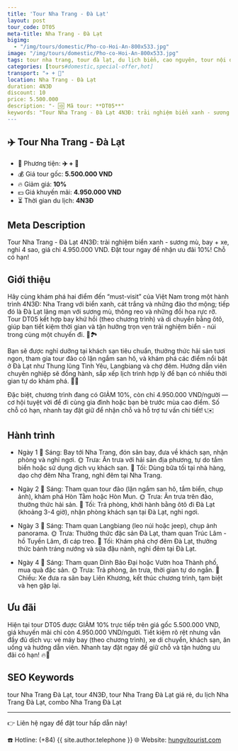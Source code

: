 ```yaml
---
title: 'Tour Nha Trang - Đà Lạt'
layout: post
tour_code: DT05
meta-title: Nha Trang - Đà Lạt
bigimg:
  - "/img/tours/domestic/Pho-co-Hoi-An-800x533.jpg"
image: "/img/tours/domestic/Pho-co-Hoi-An-800x533.jpg"
tags: tour nha trang, tour đà lạt, du lịch biển, cao nguyên, tour nội địa
categories: [tours#domestic,special-offer,hot]
transport: "✈️ + 🚌"
location: Nha Trang - Đà Lạt
duration: 4N3Đ
discount: 10
price: 5.500.000
description: "- 🆔 Mã tour: **DT05**"
keywords: "Tour Nha Trang - Đà Lạt 4N3Đ: trải nghiệm biển xanh - sương mù, bay + xe, nghỉ 4 sao, giá chỉ 4.950.000 VND. Đặt tour ngay để nhận ưu đãi 10%! Chỗ có hạn!"
---
```


## ✈️ Tour Nha Trang - Đà Lạt



- 🚗 Phương tiện: **✈️ + 🚌**
- 💰 Giá tour gốc: **5.500.000 VND**
- 🔥 Giảm giá: **10%**
- 💵 Giá khuyến mãi: **4.950.000 VND**
- ⏳ Thời gian du lịch: **4N3Đ**

## Meta Description
Tour Nha Trang - Đà Lạt 4N3Đ: trải nghiệm biển xanh - sương mù, bay + xe, nghỉ 4 sao, giá chỉ 4.950.000 VND. Đặt tour ngay để nhận ưu đãi 10%! Chỗ có hạn!

## Giới thiệu
Hãy cùng khám phá hai điểm đến “must-visit” của Việt Nam trong một hành trình 4N3Đ: Nha Trang với biển xanh, cát trắng và những đảo thơ mộng; tiếp đó là Đà Lạt lãng mạn với sương mù, thông reo và những đồi hoa rực rỡ. Tour DT05 kết hợp bay khứ hồi (theo chương trình) và di chuyển bằng ôtô, giúp bạn tiết kiệm thời gian và tận hưởng trọn vẹn trải nghiệm biển - núi trong cùng một chuyến đi. 🌊🏞️

Bạn sẽ được nghỉ dưỡng tại khách sạn tiêu chuẩn, thưởng thức hải sản tươi ngon, tham gia tour đảo có lặn ngắm san hô, và khám phá các điểm nổi bật ở Đà Lạt như Thung lũng Tình Yêu, Langbiang và chợ đêm. Hướng dẫn viên chuyên nghiệp sẽ đồng hành, sắp xếp lịch trình hợp lý để bạn có nhiều thời gian tự do khám phá. 🐠🚡

Đặc biệt, chương trình đang có GIẢM 10%, còn chỉ 4.950.000 VND/người — cơ hội tuyệt vời để đi cùng gia đình hoặc bạn bè trước mùa cao điểm. Số chỗ có hạn, nhanh tay đặt giữ để nhận chỗ và hỗ trợ tư vấn chi tiết! 📞✉️

## Hành trình
- Ngày 1
  🌅 Sáng: Bay tới Nha Trang, đón sân bay, đưa về khách sạn, nhận phòng và nghỉ ngơi.
  🌞 Trưa: Ăn trưa với hải sản địa phương, tự do tắm biển hoặc sử dụng dịch vụ khách sạn.
  🌙 Tối: Dùng bữa tối tại nhà hàng, dạo chợ đêm Nha Trang, nghỉ đêm tại Nha Trang.

- Ngày 2
  🌅 Sáng: Tham quan tour đảo (lặn ngắm san hô, tắm biển, chụp ảnh), khám phá Hòn Tằm hoặc Hòn Mun.
  🌞 Trưa: Ăn trưa trên đảo, thưởng thức hải sản.
  🌙 Tối: Trả phòng, khởi hành bằng ôtô đi Đà Lạt (khoảng 3-4 giờ), nhận phòng khách sạn tại Đà Lạt, nghỉ ngơi.

- Ngày 3
  🌅 Sáng: Tham quan Langbiang (leo núi hoặc jeep), chụp ảnh panorama.
  🌞 Trưa: Thưởng thức đặc sản Đà Lạt, tham quan Trúc Lâm - hồ Tuyền Lâm, đi cáp treo.
  🌙 Tối: Khám phá chợ đêm Đà Lạt, thưởng thức bánh tráng nướng và sữa đậu nành, nghỉ đêm tại Đà Lạt.

- Ngày 4
  🌅 Sáng: Tham quan Dinh Bảo Đại hoặc Vườn hoa Thành phố, mua quà đặc sản.
  🌞 Trưa: Trả phòng, ăn trưa, thời gian tự do ngắn.
  🌙 Chiều: Xe đưa ra sân bay Liên Khương, kết thúc chương trình, tạm biệt và hẹn gặp lại.

## Ưu đãi
Hiện tại tour DT05 được GIẢM 10% trực tiếp trên giá gốc 5.500.000 VND, giá khuyến mãi chỉ còn 4.950.000 VND/người. Tiết kiệm rõ rệt nhưng vẫn đầy đủ dịch vụ: vé máy bay (theo chương trình), xe di chuyển, khách sạn, ăn uống và hướng dẫn viên. Nhanh tay đặt ngay để giữ chỗ và tận hưởng ưu đãi có hạn! 🔥💸

## SEO Keywords
tour Nha Trang Đà Lạt, tour 4N3Đ, tour Nha Trang Đà Lạt giá rẻ, du lịch Nha Trang Đà Lạt, combo Nha Trang Đà Lạt

---

👉 Liên hệ ngay để đặt tour hấp dẫn này!

☎️ Hotline: (+84) {{ site.author.telephone }}
🌐 Website: [hungvitourist.com](https://hungvitourist.com)

